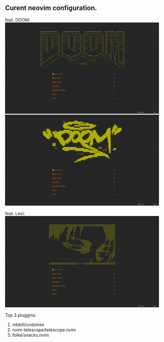 ## Curent neovim configuration.

feat. DOOM:
![DOOM1](images/DOOM1.png)
![DOOM2](images/DOOM2.png)

feat. Levi:
![levi](images/levi.png)



Top 3 pluggins:
1) mbbill/undotree
2) nvim-telescope/telescope.nvim
3) folke/snacks.nvim
